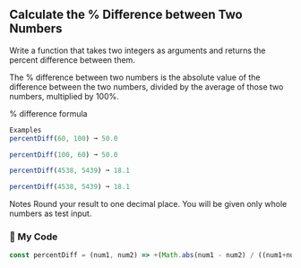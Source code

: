 ## Calculate the % Difference between Two Numbers
Write a function that takes two integers as arguments and returns the percent difference between them.

The % difference between two numbers is the absolute value of the difference between the two numbers, divided by the average of those two numbers, multiplied by 100%.

% difference formula
```js
Examples
percentDiff(60, 100) ➞ 50.0

percentDiff(100, 60) ➞ 50.0

percentDiff(4538, 5439) ➞ 18.1

percentDiff(4538, 5439) ➞ 18.1
```
Notes
Round your result to one decimal place.
You will be given only whole numbers as test input.

### :dvd: My Code
```js
const percentDiff = (num1, num2) => +(Math.abs(num1 - num2) / ((num1+num2) / 2) * 100).toFixed(1);
```
